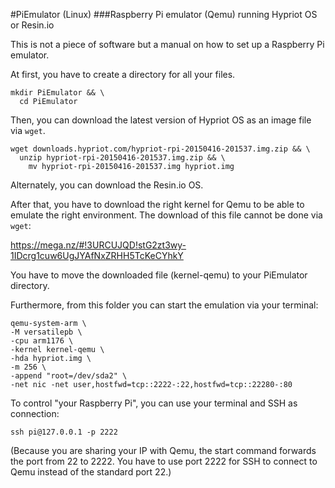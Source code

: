 #PiEmulator (Linux)
###Raspberry Pi emulator (Qemu) running Hypriot OS or Resin.io

This is not a piece of software but a manual on how to set up a Raspberry Pi emulator.

At first, you have to create a directory for all your files.

```
mkdir PiEmulator && \
  cd PiEmulator
```

Then, you can download the latest version of Hypriot OS as an image file via ```wget```.

```
wget downloads.hypriot.com/hypriot-rpi-20150416-201537.img.zip && \
  unzip hypriot-rpi-20150416-201537.img.zip && \
    mv hypriot-rpi-20150416-201537.img hypriot.img
```

Alternately, you can download the Resin.io OS.

After that, you have to download the right kernel for Qemu to be able to emulate the right environment.
The download of this file cannot be done via ```wget```:

https://mega.nz/#!3URCUJQD!stG2zt3wy-1IDcrg1cuw6UgJYAfNxZRHH5TcKeCYhkY

You have to move the downloaded file (kernel-qemu) to your PiEmulator directory.

Furthermore, from this folder you can start the emulation via your terminal:

```
qemu-system-arm \
-M versatilepb \
-cpu arm1176 \
-kernel kernel-qemu \
-hda hypriot.img \
-m 256 \
-append "root=/dev/sda2" \
-net nic -net user,hostfwd=tcp::2222-:22,hostfwd=tcp::22280-:80
```

To control "your Raspberry Pi", you can use your terminal and SSH as connection:

```
ssh pi@127.0.0.1 -p 2222
```

(Because you are sharing your IP with Qemu, the start command forwards the port from 22 to 2222. You have to use port 2222 for SSH to connect to Qemu instead of the standard port 22.)
